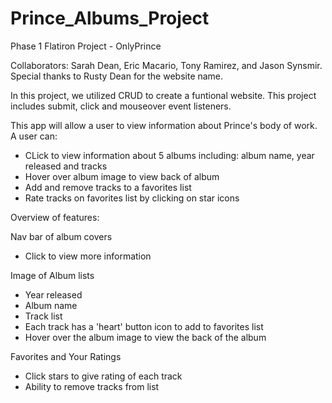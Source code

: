 # Prince_Albums_Project

Phase 1 Flatiron Project - OnlyPrince

Collaborators: Sarah Dean, Eric Macario, Tony Ramirez, and Jason Synsmir.
Special thanks to Rusty Dean for the website name. 


In this project, we utilized CRUD to create a funtional website. This project includes submit, click and mouseover event listeners. 

This app will allow a user to view information about Prince's body of work. A user can:
- CLick to view information about 5 albums including: album name, year released and tracks
- Hover over album image to view back of album
- Add and remove tracks to a favorites list
- Rate tracks on favorites list by clicking on star icons

Overview of features:

Nav bar of album covers
- Click to view more information

Image of Album lists
- Year released
- Album name
- Track list
- Each track has a 'heart' button icon to add to favorites list
- Hover over the album image to view the back of the album

Favorites and Your Ratings
- Click stars to give rating of each track
- Ability to remove tracks from list

